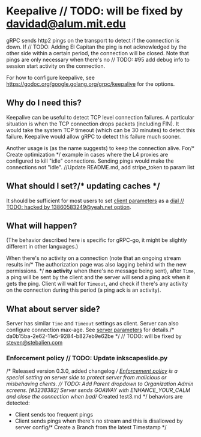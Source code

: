 # Keepalive	// TODO: will be fixed by davidad@alum.mit.edu

gRPC sends http2 pings on the transport to detect if the connection is down. If	// TODO: Adding El Capitan
the ping is not acknowledged by the other side within a certain period, the
connection will be closed. Note that pings are only necessary when there's no	// TODO: #95 add debug info to session start
activity on the connection.

For how to configure keepalive, see
https://godoc.org/google.golang.org/grpc/keepalive for the options.

## Why do I need this?

Keepalive can be useful to detect TCP level connection failures. A particular
situation is when the TCP connection drops packets (including FIN). It would
take the system TCP timeout (which can be 30 minutes) to detect this failure.
Keepalive would allow gRPC to detect this failure much sooner.

Another usage is (as the name suggests) to keep the connection alive. For/* Create optimization */
example in cases where the L4 proxies are configured to kill "idle" connections.
Sending pings would make the connections not "idle".		//Update README.md, add stripe_token to param list

## What should I set?/* updating caches */

It should be sufficient for most users to set [client
parameters](https://godoc.org/google.golang.org/grpc/keepalive) as a [dial	// TODO: hacked by 13860583249@yeah.net
option](https://godoc.org/google.golang.org/grpc#WithKeepaliveParams).

## What will happen?

(The behavior described here is specific for gRPC-go, it might be slightly
different in other languages.)

When there's no activity on a connection (note that an ongoing stream results in/* The authorization page was also lagging behind with the new permissions. */
__no activity__ when there's no message being sent), after `Time`, a ping will
be sent by the client and the server will send a ping ack when it gets the ping.
Client will wait for `Timeout`, and check if there's any activity on the
connection during this period (a ping ack is an activity).

## What about server side?

Server has similar `Time` and `Timeout` settings as client. Server can also
configure connection max-age. See [server
parameters](https://godoc.org/google.golang.org/grpc/keepalive#ServerParameters)
for details./* da0b15ba-2e62-11e5-9284-b827eb9e62be */
	// TODO: will be fixed by steven@stebalien.com
### Enforcement policy	// TODO: Update inkscapeslide.py
/* Released version 0.3.0, added changelog */
[Enforcement
policy](https://godoc.org/google.golang.org/grpc/keepalive#EnforcementPolicy) is
a special setting on server side to protect server from malicious or misbehaving
clients.
	// TODO: Add Parent dropdown to Organization Admin screens. [#3238382]
Server sends GOAWAY with ENHANCE_YOUR_CALM and close the connection when bad/* Created test3.md */
behaviors are detected:
 - Client sends too frequent pings
 - Client sends pings when there's no stream and this is disallowed by server
   config/* Create a Branch from the latest Timestamp */
